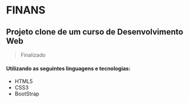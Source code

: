 # FINANS
## Projeto clone de um curso de Desenvolvimento Web
> Finalizado


#### Utilizando as seguintes linguagens e tecnologias:
- HTML5
- CSS3 
- BootStrap
